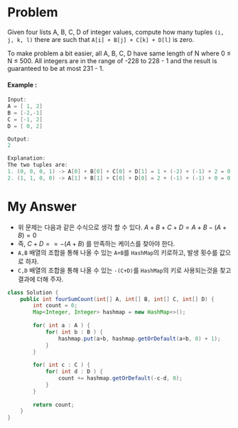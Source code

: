 <script src='https://cdnjs.cloudflare.com/ajax/libs/mathjax/2.7.2/MathJax.js?config=TeX-MML-AM_CHTML'></script>

# Problem

Given four lists A, B, C, D of integer values, compute how many tuples `(i, j, k, l)` there are such that `A[i] + B[j] + C[k] + D[l]` is zero.

To make problem a bit easier, all A, B, C, D have same length of N where 0 ≤ N ≤ 500. All integers are in the range of -228 to 228 - 1 and the result is guaranteed to be at most 231 - 1.

#### Example :

```swift
Input:
A = [ 1, 2]
B = [-2,-1]
C = [-1, 2]
D = [ 0, 2]

Output:
2

Explanation:
The two tuples are:
1. (0, 0, 0, 1) -> A[0] + B[0] + C[0] + D[1] = 1 + (-2) + (-1) + 2 = 0
2. (1, 1, 0, 0) -> A[1] + B[1] + C[0] + D[0] = 2 + (-1) + (-1) + 0 = 0
```

# My Answer

* 위 문제는 다음과 같은 수식으로 생각 할 수 있다. $A+B+C+D=A+B-(A+B)=0$
* 즉, $C+D == -(A+B)$ 를 만족하는 케이스를 찾아야 한다.
* `A,B` 배열의 조합을 통해 나올 수 있는 `A+B`를 `HashMap`의 키로하고, 발생 횟수를 값으로 하자.
* `C,D` 배열의 조합을 통해 나올 수 있는 `-(C+D)`를 `HashMap`의 키로 사용되는것을 찾고 결과에 더해 주자.

```java
class Solution {    
    public int fourSumCount(int[] A, int[] B, int[] C, int[] D) {
        int count = 0;
        Map<Integer, Integer> hashmap = new HashMap<>();
        
        for( int a : A ) {
            for( int b : B ) {
                hashmap.put(a+b, hashmap.getOrDefault(a+b, 0) + 1);
            }
        }
        
        for( int c : C ) {
            for( int d : D ) {
                count += hashmap.getOrDefault(-c-d, 0);
            }
        }
        
        return count;
    }
}
```

